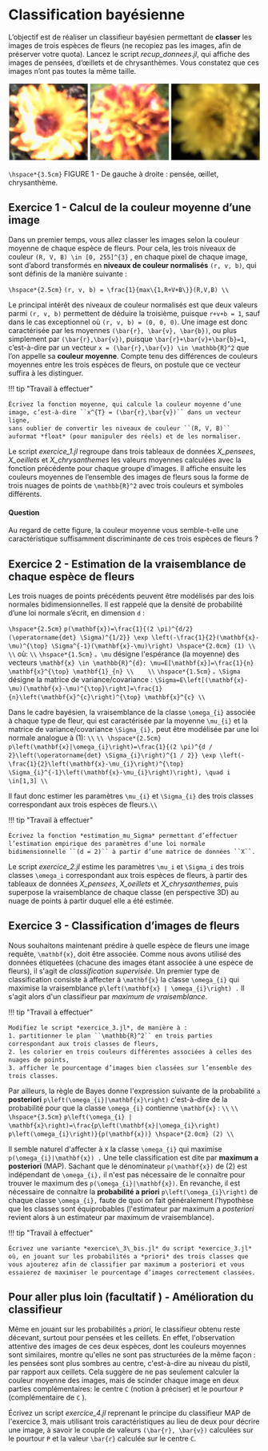 # Classification bayésienne

L’objectif est de réaliser un classifieur bayésien permettant de **classer** les images de trois espèces de
fleurs (ne recopiez pas les images, afin de préserver votre quota). Lancez le script *recup_donnees.jl*,
qui affiche des images de pensées, d’œillets et de chrysanthèmes. Vous constatez que ces images n’ont
pas toutes la même taille.

![](assets/fleurs.png)

``\hspace*{3.5cm}`` FIGURE 1 - De gauche à droite : pensée, œillet, chrysanthème.


## Exercice 1 - Calcul de la couleur moyenne d’une image

Dans un premier temps, vous allez classer les images selon la couleur moyenne de chaque espèce de
fleurs.
Pour cela, les trois niveaux de couleur ``(R, V, B) \in [0, 255]^{3}`` , en chaque pixel de chaque image, sont
d’abord transformés en **niveaux de couleur normalisés** ``(r, v, b)``, qui sont définis de la manière
suivante :

``\hspace*{2.5cm}`` ``(r, v, b) = \frac{1}{max\{1,R+V+B\}}(R,V,B) \\``

Le principal intérêt des niveaux de couleur normalisés est que deux valeurs parmi ``(r, v, b)`` permettent de
déduire la troisième, puisque ``r+v+b = 1``, sauf dans le cas exceptionnel où ``(r, v, b) = (0, 0, 0)``. Une image
est donc caractérisée par les moyennes ``(\bar{r}, \bar{v}, \bar{b})``, ou plus simplement par ``(\bar{r},\bar{v})``, 
puisque ``\bar{r}+\bar{v}+\bar{b}=1``, c’est-à-dire par un vecteur ``x = (\bar{r},\bar{v}) \in \mathbb{R}^2`` que l’on 
appelle sa **couleur moyenne**. Compte tenu des différences de couleurs moyennes entre les trois espèces de fleurs, 
on postule que ce vecteur suffira à les distinguer.

!!! tip "Travail à effectuer"

    Écrivez la fonction moyenne, qui calcule la couleur moyenne d’une image, c’est-à-dire ``x^{T} = (\bar{r},\bar{v})`` dans un vecteur ligne, 
    sans oublier de convertir les niveaux de couleur ``(R, V, B)`` auformat *float* (pour manipuler des réels) et de les normaliser.

Le script *exercice_1.jl* regroupe dans trois tableaux de données *X_pensees*, *X_oeillets* et *X_chrysanthemes* les valeurs moyennes calculées 
avec la fonction précédente pour chaque groupe d’images. Il affiche ensuite les couleurs moyennes de l’ensemble des images de fleurs sous la forme
de trois nuages de points de ``\mathbb{R}^2`` avec trois couleurs et symboles différents.

#### Question 
Au regard de cette figure, la couleur moyenne vous semble-t-elle une caractéristique suffisamment discriminante de ces trois espèces de fleurs ?

## Exercice 2 - Estimation de la vraisemblance de chaque espèce de fleurs

Les trois nuages de points précédents peuvent être modélisés par des lois normales bidimensionnelles.
Il est rappelé que la densité de probabilité d’une loi normale s’écrit, en dimension ``d`` :

``\hspace*{2.5cm}`` ``p(\mathbf{x})=\frac{1}{(2 \pi)^{d/2}(\operatorname{det} \Sigma)^{1/2}} \exp \left(-\frac{1}{2}(\mathbf{x}-\mu)^{\top} \Sigma^{-1}(\mathbf{x}-\mu)\right) \hspace*{2.0cm} (1) \\    \\``
où: ``\\``
``\hspace*{1.5cm}``  ``。\mu`` désigne l'espérance (la moyenne) des vecteurs ``\mathbf{x} \in \mathbb{R}^{d}: \mu=E[\mathbf{x}]=\frac{1}{n} \mathbf{x}^{\top} \mathbf{1}_{n} \\    \\``
``\hspace*{1.5cm}``  ``。\Sigma`` désigne la matrice de variance/covariance : ``\Sigma=E\left[(\mathbf{x}-\mu)(\mathbf{x}-\mu)^{\top}\right]=\frac{1}{n}\left(\mathbf{x}^{c}\right)^{\top} \mathbf{x}^{c} \\``

Dans le cadre bayésien, la vraisemblance de la classe ``\omega_{i}`` associée à chaque type de fleur, qui est caractérisée par la moyenne ``\mu_{i}`` et la matrice de variance/covariance ``\Sigma_{i},`` peut être modélisée par une loi normale analogue à (1): ``\\``
``\\ \hspace*{2.5cm}`` ``p\left(\mathbf{x}|\omega_{i}\right)=\frac{1}{(2 \pi)^{d / 2}\left(\operatorname{det} \Sigma_{i}\right)^{1 / 2}} \exp \left(-\frac{1}{2}\left(\mathbf{x}-\mu_{i}\right)^{\top} \Sigma_{i}^{-1}\left(\mathbf{x}-\mu_{i}\right)\right), \quad i \in[1,3] \\``

Il faut donc estimer les paramètres ``\mu_{i}`` et ``\Sigma_{i}`` des trois classes correspondant aux trois espèces de fleurs.``\\``


!!! tip "Travail à effectuer"

    Écrivez la fonction *estimation_mu_Sigma* permettant d’effectuer l’estimation empirique des paramètres d’une loi normale bidimensionnelle ``(d = 2)`` à partir d’une matrice de données ``X``.

Le script *exercice_2.jl* estime les paramètres ``\mu_i`` et ``\Sigma_i`` des trois classes ``\omega_i`` correspondant aux trois espèces de fleurs, à partir des tableaux de données *X_pensees*, *X_oeillets* et *X_chrysanthemes*, puis superpose la vraisemblance de chaque classe (en perspective 3D) au nuage de points à partir duquel elle a été estimée.

## Exercice 3 - Classification d’images de fleurs

Nous souhaitons maintenant prédire à quelle espèce de fleurs une image requête, ``\mathbf{x}``, doit être associée. Comme nous avons utilisé des données étiquetées (chacune des images étant associée à une espèce de fleurs), il s'agit de *classification supervisée*. Un premier type de classification consiste à affecter à ``\mathbf{x}`` la classe ``\omega_{i}`` qui maximise la vraisemblance ``p\left(\mathbf{x} | \omega_{i}\right) .`` Il s'agit alors d'un classifieur par *maximum de vraisemblance*.


!!! tip "Travail à effectuer"

    Modifiez le script *exercice_3.jl*, de manière à :
    1. partitionner le plan ``\mathbb{R}^2`` en trois parties correspondant aux trois classes de fleurs,
    2. les colorier en trois couleurs différentes associées à celles des nuages de points,
    3. afficher le pourcentage d’images bien classées sur l’ensemble des trois classes.

Par ailleurs, la règle de Bayes donne l'expression suivante de la probabilité ``a`` **posteriori** ``p\left(\omega_{i}|\mathbf{x}\right)`` c'est-à-dire de la probabilité pour que la classe ``\omega_{i}`` contienne ``\mathbf{x}`` : ``\\``
``\\ \hspace*{3.5cm}`` ``p\left(\omega_{i} | \mathbf{x}\right)=\frac{p\left(\mathbf{x}|\omega_{i}\right) p\left(\omega_{i}\right)}{p(\mathbf{x})} \hspace*{2.0cm} (2) \\``

Il semble naturel d'affecter à x la classe ``\omega_{i}`` qui maximise ``p(\omega_{i}|\mathbf{x}) .`` Une telle classification est dite par **maximum a posteriori** (MAP). Sachant que le dénominateur ``p(\mathbf{x})`` de (2) est indépendant de ``\omega_{i},`` il n'est pas nécessaire de le connaítre pour trouver le maximum des ``p(\omega_{i}|\mathbf{x})``. En revanche, il est nécessaire de connaítre la **probabilité a priori** ``p\left(\omega_{i}\right)`` de chaque classe ``\omega_{i},`` faute de quoi on fait généralement l'hypothèse que les classes sont équiprobables (l'estimateur par maximum a *posteriori* revient alors à un estimateur par maximum de vraisemblance).

!!! tip "Travail à effectuer"

    Écrivez une variante *exercice\_3\_bis.jl* du script *exercice_3.jl* où, en jouant sur les probabilités a *priori* des trois classes que vous ajouterez afin de classifier par maximum a posteriori et vous essaierez de maximiser le pourcentage d’images correctement classées.

## Pour aller plus loin (facultatif ) - Amélioration du classifieur

Même en jouant sur les probabilités ``a`` *priori*, le classifieur obtenu reste décevant, surtout pour pensées et les ceillets. En effet, l'observation attentive des images de ces deux espèces, dont les couleurs moyennes sont similaires, montre qu'elles ne sont pas structurées de la même façon : les pensées sont plus sombres au centre, c'est-à-dire au niveau du pistil, par rapport aux ceillets. Cela suggère de ne pas seulement calculer la couleur moyenne des images, mais de scinder chaque image en deux parties complémentaires:
le centre ``C`` (notion à préciser) et le pourtour ``P`` (complémentaire de ``C`` ).

Écrivez un script *exercice_4.jl* reprenant le principe du classifieur MAP de l'exercice 3, mais utilisant trois caractéristiques au lieu de deux pour décrire une image, à savoir le couple de valeurs ``(\bar{r}, \bar{v})`` calculées sur le pourtour ``P`` et la valeur ``\bar{r}`` calculée sur le centre ``C``.